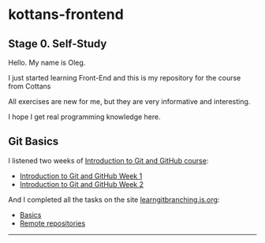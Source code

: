 # kottans-frontend


## Stage 0. Self-Study

Hello. My name is Oleg.

I just started learning Front-End and this is my repository for the course from Cottans

All exercises are new for me, but they are very informative and interesting.

I hope I get real programming knowledge here.


## Git Basics

I listened two weeks of [Introduction to Git and GitHub course](https://www.coursera.org/learn/introduction-git-github):

* [Introduction to Git and GitHub Week 1](https://github.com/Oleg-Chistiy/kottans-frontend/blob/main/assets/Git%20Intro/Week%201.jpg)
* [Introduction to Git and GitHub Week 2](https://github.com/Oleg-Chistiy/kottans-frontend/blob/main/assets/Git%20Intro/Week%202.jpg)

And I completed all the tasks on the site [learngitbranching.js.org](learngitbranching.js.org):

* [Basics](https://github.com/Oleg-Chistiy/kottans-frontend/blob/main/assets/Git%20Intro/Основи.jpg)
* [Remote repositories](https://github.com/Oleg-Chistiy/kottans-frontend/blob/main/assets/Git%20Intro/Удаленные%20репозитории.jpg)


----------------------------------------------------------------------------------------------------------------------------------

